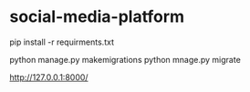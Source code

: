 # social-media-platform

pip install -r requirments.txt

python manage.py makemigrations
python mnage.py migrate



http://127.0.0.1:8000/
